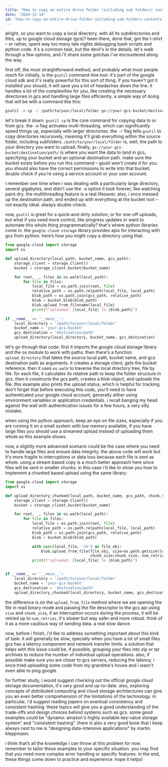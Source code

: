 ```yaml
---
title: "How to copy an entire drive folder (including sub folders) contents to gcs?"
date: "2024-12-14"
id: "how-to-copy-an-entire-drive-folder-including-sub-folders-contents-to-gcs"
---
```


alright, so you want to copy a local directory, with all its subdirectories and files, up to google cloud storage (gcs)? been there, done that, got the t-shirt – or rather, spent way too many late nights debugging bash scripts and python code. it's a common task, but the devil's in the details. let's walk through a few options, and i'll share some gotchas i've encountered along the way.

first off, the most straightforward method, and probably what most people reach for initially, is the `gsutil` command-line tool. it's part of the google cloud sdk and it's really powerful for this sort of thing. if you haven't got it installed you should, it will save you a lot of headaches down the line. it handles a lot of the complexities for you, like creating the necessary directories in gcs and handling large files efficiently. a simple way of doing that will be with a command like this:

```bash
gsutil -m cp -r /path/to/your/local/folder gs://your-gcs-bucket/destination/path/
```

let's break it down: `gsutil cp` is the core command for copying data to or from gcs. the `-m` flag activates multi-threading, which can significantly speed things up, especially with larger directories. the `-r` flag tells `gsutil` to copy directories recursively, meaning it'll grab everything within the source folder, including subfolders. `/path/to/your/local/folder` is, well, the path to your directory you want to upload. finally, `gs://your-gcs-bucket/destination/path/` is where you want the data to land in gcs, specifying your bucket and an optional destination path. make sure the bucket exists before you run this command – gsutil won't create it for you. you should also have the correct permissions to write into that bucket; double check if you're using a service account or your user account.

i remember one time when i was dealing with a particularly large directory, several gigabytes, and didn’t use the `-m` option it took forever, like watching paint dry. the multithreading feature is a real lifesaver. also, i once messed up the destination path, and ended up with everything at the bucket root – not exactly ideal. always double-check.

now, `gsutil` is great for a quick-and-dirty solution, or for one-off uploads, but what if you need more control, like progress updates or want to automate this whole thing programmatically? that's where python libraries come in. the `google-cloud-storage` library provides apis for interacting with gcs from python. here’s how you might copy a directory using that:

```python
from google.cloud import storage
import os

def upload_directory(local_path, bucket_name, gcs_path):
    storage_client = storage.Client()
    bucket = storage_client.bucket(bucket_name)

    for root, _, files in os.walk(local_path):
        for file in files:
            local_file = os.path.join(root, file)
            relative_path = os.path.relpath(local_file, local_path)
            blob_path = os.path.join(gcs_path, relative_path)
            blob = bucket.blob(blob_path)
            blob.upload_from_filename(local_file)
            print(f"uploaded: {local_file} to {blob_path}")

if __name__ == '__main__':
    local_directory = '/path/to/your/local/folder'
    bucket_name = 'your-gcs-bucket'
    gcs_destination = 'destination/path'
    upload_directory(local_directory, bucket_name, gcs_destination)
```

let's go through that code. first it imports the google cloud storage library and the os module to work with paths. then there's a function `upload_directory` that takes the source local path, bucket name, and gcs destination path as arguments. it creates a storage client, gets the bucket reference. then it uses `os.walk` to traverse the local directory tree, file by file. for each file, it calculates its relative path to keep the folder structure in gcs. then it constructs the gcs path, creates a blob object, and uploads the file. this example also prints the upload status, which is helpful for tracking. don't forget that before executing this code, you'll need to have authenticated your google cloud account, generally either using environment variables or application credentials. i recall banging my head against the wall with authentication issues for a few hours, a very silly mistake.

when using the python approach, keep an eye on file sizes, especially if you are running it on a small system with low memory available, if you have large files you should use a streamed upload instead of uploading them whole as this example shows.

now, a slightly more advanced scenario could be the case where you need to handle large files and ensure data integrity. the above code will work but it's more fragile to interruptions or data loss because each file is sent as whole. using a stream based copy is a much better approach here since files will be sent in smaller chunks. in this case i'd like to show you how to implement a chunked based upload using the same library:

```python
from google.cloud import storage
import os

def upload_directory_chunked(local_path, bucket_name, gcs_path, chunk_size=1024 * 1024):
    storage_client = storage.Client()
    bucket = storage_client.bucket(bucket_name)

    for root, _, files in os.walk(local_path):
        for file in files:
            local_file = os.path.join(root, file)
            relative_path = os.path.relpath(local_file, local_path)
            blob_path = os.path.join(gcs_path, relative_path)
            blob = bucket.blob(blob_path)

            with open(local_file, 'rb') as file_obj:
                blob.upload_from_file(file_obj, size=os.path.getsize(local_file),
                                      chunk_size=chunk_size, num_retries=3)
            print(f"uploaded: {local_file} to {blob_path}")


if __name__ == '__main__':
    local_directory = '/path/to/your/local/folder'
    bucket_name = 'your-gcs-bucket'
    gcs_destination = 'destination/path'
    upload_directory_chunked(local_directory, bucket_name, gcs_destination)
```

the difference is on the `upload_from_file` method where we are opening the file in read binary mode and passing the file descriptor to the gcs api using `size` and `chunk_size`, if an interruption occurs during the process, it will be retried up to `num_retries`. it's slower but way safer and more robust. think of it as a more cautious way of sending data. a real slow dance.

now, before i finish, i'd like to address something important about this kind of task: it will generally be slow, specially when you have a lot of small files. gcs has a latency component and network transfer limits. a solution that helps with this issue could be, if possible, grouping your files into zip or tar archives to reduce the number of individual upload operations. also, if possible make sure you are closer to gcs servers, reducing the latency. i once tried uploading some code from my grandma's house and i wasn't even able to ping google.

for further study, i would suggest checking out the official google cloud storage documentation, it's very good and up-to-date. also, exploring concepts of distributed computing and cloud storage architectures can give you an even better comprehension of the limitations of the technology. in particular, i'd suggest reading papers on eventual consistency and consistent hashing. these topics will give you a good understanding of the trade-offs and design choices behind systems such as gcs. some good examples could be "dynamo: amazon's highly available key-value storage system" and "consistent hashing". there is also a very good book that i keep always next to me is "designing data-intensive applications" by martin kleppmann.

i think that’s all the knowledge i can throw at this problem for now. remember to tailor these examples to your specific situation. you may find that you need more complex error handling or specific features. in the end, these things come down to practice and experience. hope it helps!
